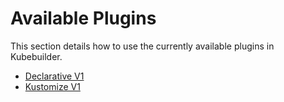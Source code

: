 # Available Plugins

This section details how to use the currently available plugins in Kubebuilder. 

  - [Declarative V1](declarative-v1.md)
  - [Kustomize V1](kustomize-v1.md)